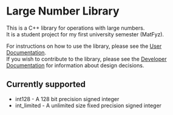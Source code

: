 # Large Number Library
 
This is a C++ library for operations with large numbers. \
It is a student project for my first university semester (MatFyz).

For instructions on how to use the library, please see the [User Documentation](documentation-user.md). \
If you wish to contribute to the library, please see the [Developer Documentation](documentation-user.md) for information about design decisions.

## Currently supported

- int128 - A 128 bit precision signed integer
- int_limited - A unlimited size fixed precision signed integer
